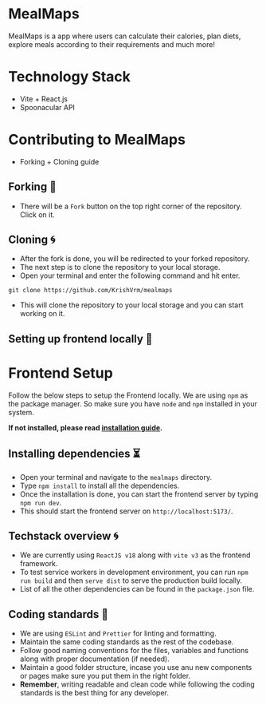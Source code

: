 # MealMaps

MealMaps is a app where users can calculate their calories, plan diets, explore meals according to their requirements and much more!

# Technology Stack

- Vite + React.js
- Spoonacular API

# Contributing to MealMaps

- Forking + Cloning guide

## Forking 🍴

- There will be a `Fork` button on the top right corner of the repository. Click on it.

## Cloning 🌀

- After the fork is done, you will be redirected to your forked repository.
- The next step is to clone the repository to your local storage.
- Open your terminal and enter the following command and hit enter.

```shell
git clone https://github.com/KrishVrm/mealmaps
```

- This will clone the repository to your local storage and you can start working on it.

## Setting up frontend locally 🚀

# Frontend Setup

Follow the below steps to setup the Frontend locally. We are using `npm` as the package manager. So make sure you have `node` and `npm` installed in your system.

**If not installed, please read [installation guide](https://docs.npmjs.com/downloading-and-installing-node-js-and-npm).**

## Installing dependencies ⏳

- Open your terminal and navigate to the `mealmaps` directory.
- Type `npm install` to install all the dependencies.
- Once the installation is done, you can start the frontend server by typing `npm run dev`.
- This should start the frontend server on `http://localhost:5173/`.

## Techstack overview 🌀

- We are currently using `ReactJS v18` along with `vite v3` as the frontend framework.
- To test service workers in development environment, you can run `npm run build` and then `serve dist` to serve the production build locally.
- List of all the other dependencies can be found in the `package.json` file.

## Coding standards 🔐

- We are using `ESLint` and `Prettier` for linting and formatting.
- Maintain the same coding standards as the rest of the codebase.
- Follow good naming conventions for the files, variables and functions along with proper documentation (if needed).
- Maintain a good folder structure, incase you use anu new components or pages make sure you put them in the right folder.
- **Remember**, writing readable and clean code while following the coding standards is the best thing for any developer.

<br/>
